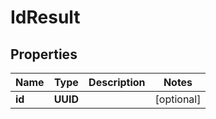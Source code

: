 

# IdResult


## Properties

| Name | Type | Description | Notes |
|------------ | ------------- | ------------- | -------------|
|**id** | **UUID** |  |  [optional] |



